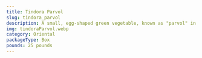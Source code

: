 ```yaml
---
title: Tindora Parvol
slug: tindora_parvol
description: A small, egg-shaped green vegetable, known as "parvol" in India and "tindora" elsewhere. Mildly bitter with a crisp texture, it’s a staple in Indian and Southeast Asian cuisines. Used in curries, stir-fries, and spiced dishes.
img: tindoraParvol.webp
category: Oriental
packageType: Box
pounds: 25 pounds
---
```

